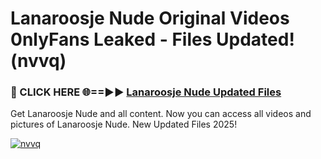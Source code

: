 # Lanaroosje Nude Original Videos 0nlyFans Leaked - Files Updated! (nvvq)

<h3>🔴 CLICK HERE 🌐==►► <a href="https://tinyurl.com/4mcuefdz" rel="nofollow">Lanaroosje Nude Updated Files</a></h3>

Get Lanaroosje Nude and all content. Now you can access all videos and pictures of Lanaroosje Nude. New Updated Files 2025!

[![nvvq](https://i.imgur.com/StAQSOY.gif)](https://tinyurl.com/4mcuefdz)
